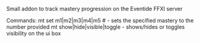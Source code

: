 Small addon to track mastery progression on the Eventide FFXI server


Commands:
mt set m1|m2|m3|m4|m5 # - sets the specified mastery to the number provided
mt show|hide|visible|toggle - shows/hides or toggles visibility on the ui box
